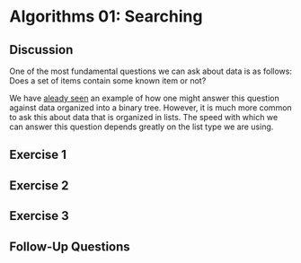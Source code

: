 Algorithms 01: Searching
========================

Discussion
----------
One of the most fundamental questions we can ask about data is as follows:
Does a set of items contain some known item or not?

We have [aleady seen](https://github.com/ryanjoneil/csbin/blob/master/DataStructures_03_BinaryTrees.md)
an example of how one might answer this question against data organized into
a binary tree. However, it is much more common to ask this about data that is 
organized in lists. The speed with which we can answer this question depends
greatly on the list type we are using.


Exercise 1
----------


Exercise 2
----------


Exercise 3
----------


Follow-Up Questions
-------------------
